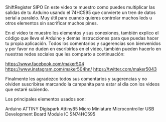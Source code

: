 ShiftRegister SIPO
En este video te muestro como puedes multiplicar las salidas de tu Arduino usando el 74HC595 que convierte un tren de datos serial a paralelo. Muy útil para cuando quieres controlar muchos leds u otros elementos sin sacrificar muchos pines.

En el video te muestro los elementos y sus conexiones, también explico el código que lleva el Arduino y demás instrucciones para que puedas hacer tu propia aplicación.
Todos los comentarios y sugerencias son bienvenidos y por favor no duden en escribirlos en el video, también pueden hacerlo en nuestras redes sociales que les comparto a continuación:

https://www.facebook.com/maker504
https://www.instagram.com/maker504hn/
https://twitter.com/maker5043

Finalmente les agradezco todos sus comentarios y sugerencias y no olviden suscribirse marcando la campanita para estar al día con los videos que estaré subiendo.

Los principales elementos usados son:

Arduino ATTINY Digispark Attiny85 Micro Miniature Microcontroller USB Development Board Module
IC SN74HC595
